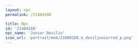 ```yaml
---
layout: npc
permalink: /21404188

title: Npc
id: '21404188'
npc_name: 'Junior Devilin'
icon_url: 'portrait/mob/21000188_m_deviljuniorred_p.png'
---
```

